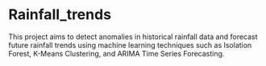 # Rainfall_trends
This project aims to detect anomalies in historical rainfall data and forecast future rainfall trends using machine learning techniques such as Isolation Forest, K-Means Clustering, and ARIMA Time Series Forecasting.
